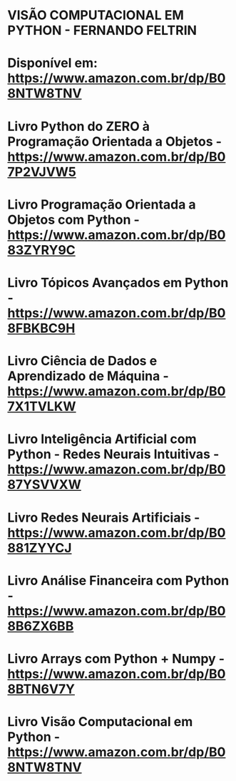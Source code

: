 # VISÃO COMPUTACIONAL EM PYTHON - FERNANDO FELTRIN
# Disponível em: https://www.amazon.com.br/dp/B08NTW8TNV


# Livro Python do ZERO à Programação Orientada a Objetos - https://www.amazon.com.br/dp/B07P2VJVW5
# Livro Programação Orientada a Objetos com Python - https://www.amazon.com.br/dp/B083ZYRY9C
# Livro Tópicos Avançados em Python - https://www.amazon.com.br/dp/B08FBKBC9H
# Livro Ciência de Dados e Aprendizado de Máquina - https://www.amazon.com.br/dp/B07X1TVLKW
# Livro Inteligência Artificial com Python - Redes Neurais Intuitivas - https://www.amazon.com.br/dp/B087YSVVXW
# Livro Redes Neurais Artificiais - https://www.amazon.com.br/dp/B0881ZYYCJ
# Livro Análise Financeira com Python - https://www.amazon.com.br/dp/B08B6ZX6BB
# Livro Arrays com Python + Numpy - https://www.amazon.com.br/dp/B08BTN6V7Y
# Livro Visão Computacional em Python - https://www.amazon.com.br/dp/B08NTW8TNV
